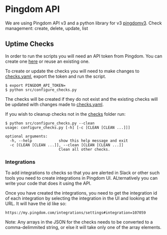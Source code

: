 # Pingdom API
We are using Pingdom API v3 and a python library for v3 [pingdomv3](https://github.com/cheney-yan/pingdom-py-api-v3).
Check management: create, delete, update, list

## Uptime Checks
In order to run the scripts you will need an API token from Pingdom. You can create one [here](https://my.pingdom.com/app/api-tokens) or reuse an existing one.

To create or update the checks you will need to make changes to [checks.yaml](src/checks.yaml), export the token and run the script.
``` code:: shell
$ export PINGDOM_API_TOKEN=
$ python src/configure_checks.py
```
The checks will be created if they do not exist and the existing checks will be updated with changes made to [checks.yaml](src/checks.yaml). 

If you wish to cleanup checks not in the [checks](checks) folder run:
```
$ python src/configure_checks.py --clean
usage: configure_checks.py [-h] [-c [CLEAN [CLEAN ...]]]

optional arguments:
  -h, --help            show this help message and exit
  -c [CLEAN [CLEAN ...]], --clean [CLEAN [CLEAN ...]]
                        Clean all other checks.
```

### Integrations
To add integrations to checks so that you are alerted in Slack or other such tools you need to create integrations in Pingdom UI. ALternatively you can write your code that does it using the API. 

Once you have created the integrations, you need to get the integration id of each integration by selecting the integration in the UI and looking at the URL. It will have the id like so:
```
https://my.pingdom.com/integrations/settings#integration=107059
```

Note: Any arrays in the JSON for the checks needs to be converted to a comma-delimmited string, or else it will take only one of the array elements.